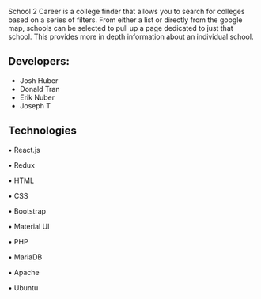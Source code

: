 
School 2 Career is a college finder that allows you to search for colleges based on a series of filters. From either a list or directly from the google map, schools can be selected to pull up a page dedicated to just that school. This provides more in depth information about an individual school.

Developers:
--------------------

- Josh Huber
- Donald Tran
- Erik Nuber
- Joseph T

Technologies
--------------------

• React.js

• Redux

• HTML

• CSS

• Bootstrap

• Material UI

• PHP

• MariaDB

• Apache

• Ubuntu
